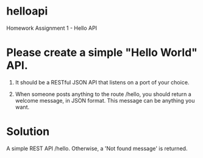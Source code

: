 # helloapi
Homework Assignment 1 - Hello API

# Please create a simple "Hello World" API.

1. It should be a RESTful JSON API that listens on a port of your choice. 

2. When someone posts anything to the route /hello, you should return a welcome message, in JSON format. This message can be anything you want.

# Solution
A simple REST API /hello. Otherwise, a 'Not found message' is returned.
